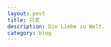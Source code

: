 ```yaml
---
layout: post
title: 只言
description: Die Liebe zu Welt.
category: blog
---
```






[llfylwg]:    http://llfylwg.github.io  "llfylwg"